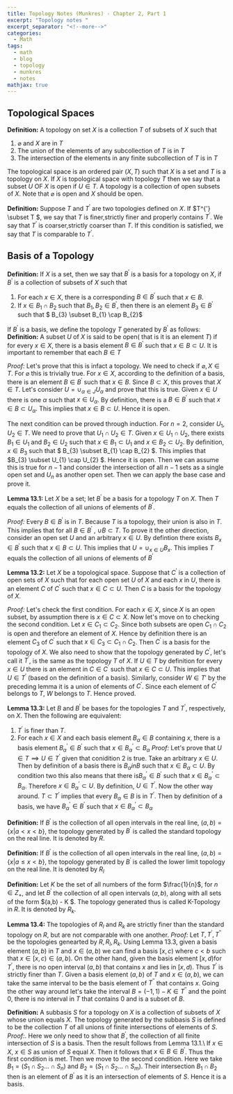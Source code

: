 ```yaml
---
title: Topology Notes (Munkres) - Chapter 2, Part 1
excerpt: "Topology notes "
excerpt_separator: "<!--more-->"
categories:
  - Math
tags:
  - math
  - blog
  - topology
  - munkres
  - notes
mathjax: true
---
```


## Topological Spaces
**Definition:** A topology on set $X$ is a collection $T$ of subsets of $X$ such that
1. $\varnothing$ and $X$ are in $T$
2. The union of the elements of any subcollection of $T$ is in $T$
3. The intersection of the elements in any finite subcollection of $T$ is in $T$

The topological space is an ordered pair $(X,T)$ such that $X$ is a set and $T$ is a topology on $X$.
If $X$ is topological space with topology $T$ then we say that a subset $U$ OF $X$ is open if $U \in T$. A topology is a collection of open subsets of $X$. Note that $\varnothing$ is open and $X$ should be open.

**Definition:** Suppose $T$ and $T^{'}$ are two topologies defined on $X$. If $T^{'} \subset T  $, we say that $T$ is finer,strictly finer and properly contains $T^{'}$. We say that $T^{'}$ is coarser,strictly coarser than $T$. If this condition is satisfied, we say that $T$ is comparable to $T^{'}$.
## Basis of a Topology
**Definition:** If $X$ is a set, then we say that $B^{'}$ is a basis for a topology on $X$, if $B^{'}$ is a collection of subsets of $X$ such that
1. For each $x \in X$, there is a corresponding $B \in B^{'}$ such that $x \in B$.
2. If $x \in B_{1} \cap B_{2}$ such that $B_{1},B_{2} \in B^{'}$, then there is an element $B_{3} \in B^{'}$ such that  $  B_{3} \subset B_{1} \cap B_{2}$
   
If $B^{'}$ is a basis, we define the topology $T$ generated by $B^{'}$ as follows: 
**Definition:** A subset $U$ of $X$ is said to be open( that is it is an element $T$) if for every $x \in X$, there is a basis element $B \in B^{'}$ such that $x \in B \subset U$. It is important to remember that each $B \in T$

*Proof:* Let's prove that this is infact a topology. We need to check if $\varnothing,X \in T$. For $\varnothing$ this is trivially true. For $x \in X$, according to the definition of a basis, there is an element $B \in B^{'}$ such that $x \in B$. Since $B \subset X$, this proves that $X \in T$.
Let's consider $U = \cup_{\alpha \in J} U_{\alpha}$ and prove that this is true. Given $x \in U$ there is one $\alpha$ such that $x \in U_{\alpha}$. By definition, there is a $B \in B^{'}$ such that $x \in B \subset U_{\alpha}$. This implies that $x \in B \subset U$. Hence it is open.

The next condition can be proved through induction. For $n=2$, consider $U_{1},U_{2} \in T$. We need to prove that $U_{1} \cap U_{2} \in T$. Given $x \in U_{1} \cap U_{2}$, there exists $B_{1} \in U_{1}$ and $B_{2} \in U_{2}$ such that $x \in B_{1} \subset U_{1}$ and $x \in B_{2} \subset U_{2}$. By definition, $x \in B_{3}$ such that $ B_{3} \subset  B_{1} \cap B_{2} $. This implies that $B_{3} \subset U_{1} \cap U_{2}   $. Hence it is open. Then we can assume this is true for $n-1$ and consider the intersection of all $n-1$ sets as a single open set and $U_{n}$ as another open set. Then we can apply the base case and prove it.

**Lemma 13.1:** Let $X$ be a set; let $B^{'}$ be a basis for a topology $T$ on $X$. Then $T$ equals the collection of all unions of elements of $B^{'}$.

*Proof:* Every $B \in B^{'}$ is in $T$. Because $T$ is a topology, their union is also in $T$. This implies that for all $B \in B^{'}$ , $\cup B \subset T$. To prove it the other direction, consider an open set $U$ and an arbitrary $x \in U$. By defintion there exists $B_{x} \in B^{'}$ such that $x \in B \subset U$. This implies that $U = \cup_{x \in U} B_{x}$. This implies $T$ equals the collection of all unions of elements of $B^{'}$

**Lemma 13.2:** Let $X$ be a topological space. Suppose that $C^{'}$ is a collection of open sets of $X$ such that for each open set $U$ of $X$ and each $x$ in $U$, there is an element $C$ of $C^{'}$ such that $x \in C \subset U$. Then $C$ is a basis for the topology of $X$.

*Proof:* Let's check the first condition. For each $x \in X$, since $X$ is an open subset, by assumption there is $x \in C \subset X$. Now let's move on to checking the second condition. Let $x \in C_{1} \subset C_{2}$. Since both subsets are open $C_{1} \cap C_{2}$ is open and therefore an element of $X$. Hence by definition there is an element $C_{3}$ of $C^{'}$ such that $x \in C_{3} \subset C_{1} \cap C_{2}$. Then $C^{'}$ is a basis for the topology of $X$.
We also need to show that the topology generated by $C^{'}$, let's call it $T^{'}$, is the same as the topology $T$ of $X$. If $U \in T$ by definition for every $x \in U$ there is an element in $C \in C^{'}$ such that $x \in C \subset U$. This implies that $U \in T^{'}$ (based on the definition of a basis). Similarly, consider $W \in T{'}$ by the preceding lemma it is a union of elements of $C^{'}$. Since each element of $C^{'}$ belongs to $T$, $W$ belongs to $T$. Hence proved.

**Lemma 13.3:** Let $B$ and $B^{'}$ be bases for the topologies $T$ and $T^{'}$, respectively, on $X$. Then the following are equivalent:
1. $T^{'}$ is finer than $T$.
2. For each $x \in X$ and each basis element $B_{\alpha} \in B$ containing $x$, there is a basis element $B^{'}_{\alpha} \in B^{'}$ such that $x \in B^{'}_{\alpha} \subset B_{\alpha}$
*Proof:* 
Let's prove that $U \in T \implies U \in T^{'}$ given that conidition 2 is true. Take an arbitrary $x \in U$. Then by definition of a basis there is $B_{\alpha} in B$ such that $x \in B_{\alpha} \subset U$. By condition two this also means that there is$B^{'}_{\alpha} \in B^{'}$ such that $x \in B^{'}_{\alpha} \subset B_{\alpha}$. Therefore $x \in B^{'}_{\alpha} \subset U$. By definition, $U \in T^{'}$.
Now the other way around. $T \subset T^{'}$ implies that every $B_{\alpha} \in B$ is in $T^{'}$. Then by definition of a basis, we have $B^{'}_{\alpha} \in B^{'}$ such that $x \in B^{'}_{\alpha} \subset B_{\alpha}$

**Definition:** If $B^{'}$ is the collection of all open intervals in the real line, $(a,b) = \{x | a < x < b\}$, the topology generated by $B^{'}$ is called the standard topology on the real line. It is denoted by $R$.

**Definition:** If $B^{'}$ is the collection of all open intervals in the real line, $(a,b) = \{x | a \leq x < b\}$, the topology generated by $B^{'}$ is called the lower limit topology on the real line. It is denoted by $R_{l}$

**Definition:** Let $K$ be the set of all numbers of the form $\frac{1}{n}$, for $n \in Z_{+}$, and let $B^{'}$ the collection of all open intervals $(a,b)$, along with all sets of the form $(a,b) - K $. The topology generated thus is called  K-Topology in $R$. It is denoted by $R_{k}$.

**Lemma 13.4:** The topologies of $R_{l}$ and $R_{k}$ are strictly finer than the standard topology on $R$, but are not comparable with one another.
*Proof:* Let $T,T^{'},T^{''}$ be the topologies genearted by $R,R_{l},R_{k}$. Using Lemma 13.3, given a basis element $(a,b)$ in $T$ and $x \in (a,b)$ we can find a basis $[x,c)$ where $c < b$ such that $x \in [x,c) \in (a,b)$. On the other hand, given the basis element $[x, d)$for $T^{'}$, there is no open interval $(a, b)$ that contains $x$ and lies in $[x, d)$. Thus $T^{'}$ is strictly finer than $T$.
Given a basis element $(a,b)$ of $T$ and $x \in (a,b)$, we can take the same interval to be the basis element of $T^{''}$ that contains $x$. Going the other way around let's take the interval $B = (-1,1) - K \in T^{''}$ and the point 0, there is no interval in $T$ that contains 0 and is a subset of $B$.

**Definition:** A subbasis $S$ for a topology on $X$ is a collection of subsets of $X$ whose union equals $X$. The topology generated by the subbasis $S$ is defined to be the collection $T$ of all unions of finite intersections of elements of $S$.
*Proof:*. Here we only need to show that $B^{'}$, the collection of all finite intersection of $S$ is a basis. Then the result follows from Lemma 13.1.\\
If $x \in X$, $x \in S$ as union of $S$ equal $X$. Then it follows that $x \in B \in B^{'}$. Thus the first condition is met.
Then we move to the second condition. Here we take $B_{1} = (S_{1} \cap  S_{2} ... \cap S_{n})$ and $B_{2} = (S_{1} \cap S_{2} ... \cap S_{m})$. Their intersection $B_{1} \cap B_{2}$ then is an element of $B^{'}$ as it is an intersection of elements of $S$. Hence it is a basis.

